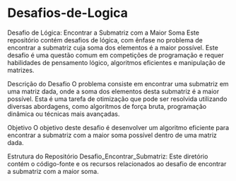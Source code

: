 # Desafios-de-Logica

Desafio de Lógica: Encontrar a Submatriz com a Maior Soma
Este repositório contém desafios de lógica, com ênfase no problema de encontrar a submatriz cuja soma dos elementos é a maior possível. Este desafio é uma questão comum em competições de programação e requer habilidades de pensamento lógico, algoritmos eficientes e manipulação de matrizes.

Descrição do Desafio
O problema consiste em encontrar uma submatriz em uma matriz dada, onde a soma dos elementos desta submatriz é a maior possível. Esta é uma tarefa de otimização que pode ser resolvida utilizando diversas abordagens, como algoritmos de força bruta, programação dinâmica ou técnicas mais avançadas.

Objetivo
O objetivo deste desafio é desenvolver um algoritmo eficiente para encontrar a submatriz com a maior soma possível dentro de uma matriz dada.

Estrutura do Repositório
Desafio_Encontrar_Submatriz: Este diretório contém o código-fonte e os recursos relacionados ao desafio de encontrar a submatriz com a maior soma. 
